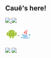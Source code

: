 ## Cauê's here!

<div>
  <a href="https://github.com/CaueSouza">
  <img height="180em" src="https://github-readme-stats.vercel.app/api?username=CaueSouza&show_icons=true&custom_title=CaueSouza%27s%20GitHub%20Stats&include_all_commits=true&count_private=true&title_color=FF4433&bg_color=191919&text_color=FCF6F5FF&border_color=FCF6F5FF&icon_color=33EEFF"/>
  <img height="180em" src="https://github-readme-stats.vercel.app/api/top-langs/?username=CaueSouza&layout=compact&langs_count=10&title_color=FF4433&bg_color=191919&text_color=FCF6F5FF&border_color=FCF6F5FF"/>
</div>
<div style="display: inline_block"><br>
  <img align="center" alt="CaueSouza-Android" height="30" width="40" src="https://raw.githubusercontent.com/devicons/devicon/master/icons/android/android-original.svg">
  <img align="center" alt="CaueSouza-Java" height="30" width="40" src="https://raw.githubusercontent.com/devicons/devicon/master/icons/java/java-original.svg">
</div>
  
  ##
 
<div> 
  <a href="https://www.linkedin.com/in/caue-souza-de-barros/" target="_blank"><img src="https://img.shields.io/badge/-LinkedIn-%230077B5?style=for-the-badge&logo=linkedin&logoColor=white" target="_blank"></a>
  <a href = "mailto:caue.sb99@gmail.com"><img src="https://img.shields.io/badge/-Outlook-%23333?style=for-the-badge&logo=MicrosoftOutlook&logoColor=blue" target="_blank"></a>
</div>
